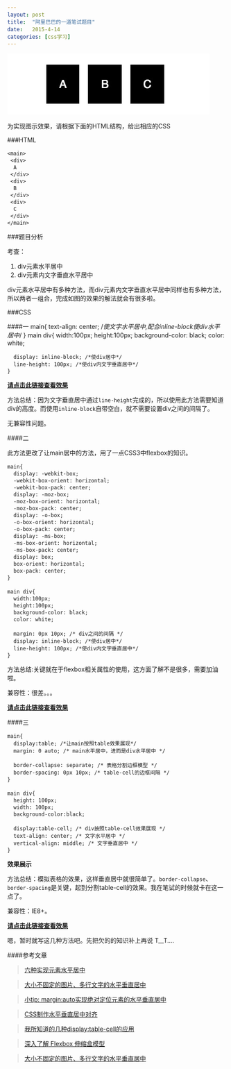 ```yaml
---
layout: post
title:  "阿里巴巴的一道笔试题目"
date:   2015-4-14 
categories: [css学习]
---
```


![](/images/posts/2015041401.png)

为实现图示效果，请根据下面的HTML结构，给出相应的CSS

###HTML
    
	<main>
	 <div>
	  A
	 </div>
	 <div>
	  B
	 </div>
	 <div>
	  C
	 </div>
	</main>


###题目分析

考查：

1. div元素水平居中
2. div元素内文字垂直水平居中

div元素水平居中有多种方法，而div元素内文字垂直水平居中同样也有多种方法，所以两者一组合，完成如图的效果的解法就会有很多啦。

###CSS

####一
	main{
	  text-align: center; /*使文字水平居中,配合inline-block使div水平居中*/
	}
	main div{
	  width:100px;
	  height:100px;
	  background-color: black;
	  color: white;

	  display: inline-block; /*使div居中*/
	  line-height: 100px; /*使div内文字垂直居中*/
	}

**[请点击此链接查看效果](./../demo/alibaba/CSS-1.html)**

方法总结：因为文字垂直居中通过`line-height`完成的，所以使用此方法需要知道div的高度。而使用`inline-block`自带空白，就不需要设置div之间的间隔了。

无兼容性问题。

####二

此方法更改了让main居中的方法，用了一点CSS3中flexbox的知识。

	main{
	  display: -webkit-box;
	  -webkit-box-orient: horizontal;
	  -webkit-box-pack: center;
	  display: -moz-box;
	  -moz-box-orient: horizontal;
	  -moz-box-pack: center;
	  display: -o-box;
	  -o-box-orient: horizontal;
	  -o-box-pack: center;
	  display: -ms-box;
	  -ms-box-orient: horizontal;
	  -ms-box-pack: center;
	  display: box;
	  box-orient: horizontal;
	  box-pack: center;
	}

	main div{
	  width:100px;
	  height:100px;
	  background-color: black;
	  color: white;
	  
	  margin: 0px 10px; /* div之间的间隔 */
	  display: inline-block; /*使div居中*/
	  line-height: 100px; /*使div内文字垂直居中*/
	}

方法总结:关键就在于flexbox相关属性的使用，这方面了解不是很多，需要加油啦。

兼容性：很差。。。

**[请点击此链接查看效果](./../demo/alibaba/CSS-2.html)**

####三

	main{
	  display:table; /*让main按照table效果展现*/
	  margin: 0 auto; /* main水平居中，进而是div水平居中 */

	  border-collapse: separate; /* 表格分割边框模型 */
	  border-spacing: 0px 10px; /* table-cell的边框间隔 */
	}

	main div{
	  height: 100px;
	  width: 100px;
	  background-color:black;
	  
	  display:table-cell; /* div按照table-cell效果展现 */
	  text-align: center; /* 文字水平居中 */
	  vertical-align: middle; /* 文字垂直居中 */
	}

**效果展示**

方法总结：模拟表格的效果，这样垂直居中就很简单了。`border-collapse`、`border-spacing`是关键，起到分割table-cell的效果。我在笔试的时候就卡在这一点了。

兼容性：IE8+。

**[请点击此链接查看效果](./../demo/alibaba/CSS-3.html)**

嗯，暂时就写这几种方法吧。先把欠的的知识补上再说 T__T....

####参考文章

> [六种实现元素水平居中](http://www.w3cplus.com/css/elements-horizontally-center-with-css.html)




> [大小不固定的图片、多行文字的水平垂直居中](http://www.zhangxinxu.com/wordpress/2009/08/%E5%A4%A7%E5%B0%8F%E4%B8%8D%E5%9B%BA%E5%AE%9A%E7%9A%84%E5%9B%BE%E7%89%87%E3%80%81%E5%A4%9A%E8%A1%8C%E6%96%87%E5%AD%97%E7%9A%84%E6%B0%B4%E5%B9%B3%E5%9E%82%E7%9B%B4%E5%B1%85%E4%B8%AD/)

> [小tip: margin:auto实现绝对定位元素的水平垂直居中](http://www.zhangxinxu.com/wordpress/2013/11/margin-auto-absolute-%E7%BB%9D%E5%AF%B9%E5%AE%9A%E4%BD%8D-%E6%B0%B4%E5%B9%B3%E5%9E%82%E7%9B%B4%E5%B1%85%E4%B8%AD/)

> [CSS制作水平垂直居中对齐](http://www.w3cplus.com/css/vertically-center-content-with-css)

> [我所知道的几种display:table-cell的应用](http://www.zhangxinxu.com/wordpress/2010/10/%E6%88%91%E6%89%80%E7%9F%A5%E9%81%93%E7%9A%84%E5%87%A0%E7%A7%8Ddisplaytable-cell%E7%9A%84%E5%BA%94%E7%94%A8/)


> [深入了解 Flexbox 伸缩盒模型](http://www.w3cplus.com/blog/666.html)

> [大小不固定的图片、多行文字的水平垂直居中](http://www.zhangxinxu.com/wordpress/2009/08/%E5%A4%A7%E5%B0%8F%E4%B8%8D%E5%9B%BA%E5%AE%9A%E7%9A%84%E5%9B%BE%E7%89%87%E3%80%81%E5%A4%9A%E8%A1%8C%E6%96%87%E5%AD%97%E7%9A%84%E6%B0%B4%E5%B9%B3%E5%9E%82%E7%9B%B4%E5%B1%85%E4%B8%AD/)

